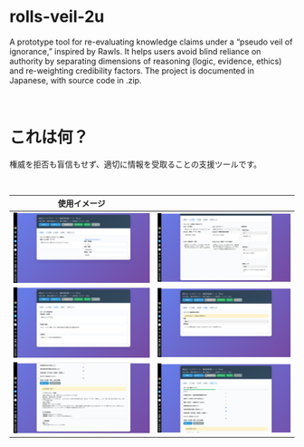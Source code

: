# rolls-veil-2u
A prototype tool for re-evaluating knowledge claims under a “pseudo veil of ignorance,” inspired by Rawls. It helps users avoid blind reliance on authority by separating dimensions of reasoning (logic, evidence, ethics) and re-weighting credibility factors. The project is documented in Japanese, with source code in .zip.

<br>

# これは何？
権威を拒否も盲信もせず、適切に情報を受取ることの支援ツールです。

<br>





| 使用イメージ |  |
| :---: | :---: |
| <img src="https://github.com/trgr-karasutoragara/rolls-veil-2u/blob/main/img/001.png" width="400"> | <img src="https://github.com/trgr-karasutoragara/rolls-veil-2u/blob/main/img/002.png" width="400"> |
| <img src="https://github.com/trgr-karasutoragara/rolls-veil-2u/blob/main/img/003.png" width="400"> | <img src="https://github.com/trgr-karasutoragara/rolls-veil-2u/blob/main/img/004.png" width="400"> |
| <img src="https://github.com/trgr-karasutoragara/rolls-veil-2u/blob/main/img/005.png" width="400"> | <img src="https://github.com/trgr-karasutoragara/rolls-veil-2u/blob/main/img/006.png" width="400"> |

